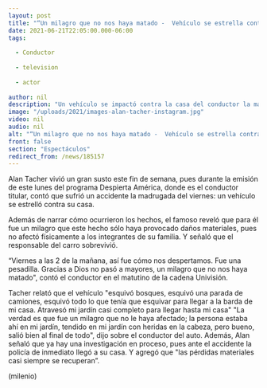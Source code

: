 ```yaml
---
layout: post
title: "“Un milagro que no nos haya matado -  Vehículo se estrella contra la casa de Alan Tacher"
date: 2021-06-21T22:05:00.000-06:00
tags:
  
  - Conductor
  
  - television
  
  - actor
  
author: nil
description: "Un vehículo se impactó contra la casa del conductor la madrugada del viernes; Alan reveló ya hay una investigación en proceso."
image: "/uploads/2021/images-alan-tacher-instagram.jpg"
video: nil
audio: nil
alt: "“Un milagro que no nos haya matado -  Vehículo se estrella contra la casa de Alan Tacher"
front: false
section: "Espectáculos"
redirect_from: /news/185157
---
```


Alan Tacher vivió un gran susto este fin de semana, pues durante la emisión de este lunes del programa Despierta América, donde es el conductor titular, contó que sufrió un accidente la madrugada del viernes: un vehículo se estrelló contra su casa.   

Además de narrar cómo ocurrieron los hechos, el famoso reveló que para él fue un milagro que este hecho sólo haya provocado daños materiales, pues no afectó físicamente a los integrantes de su familia. Y señaló que el responsable del carro sobrevivió. 

“Viernes a las 2 de la mañana, así fue cómo nos despertamos. Fue una pesadilla. Gracias a Dios no pasó a mayores, un milagro que no nos haya matado", contó el conductor en el matutino de la cadena Univisión.

Tacher relató que el vehículo "esquivó bosques, esquivó una parada de camiones, esquivó todo lo que tenía que esquivar para llegar a la barda de mi casa. Atravesó mi jardín casi completo para llegar hasta mi casa" "La verdad es que fue un milagro que no le haya afectado; la persona estaba ahí en mi jardín, tendido en mi jardín con heridas en la cabeza, pero bueno, salió bien al final de todo", dijo sobre el conductor del auto. Además, Alan señaló que ya hay una investigación en proceso, pues ante el accidente la policía de inmediato llegó a su casa.  Y agregó que "las pérdidas materiales casi siempre se recuperan”. 

(milenio)